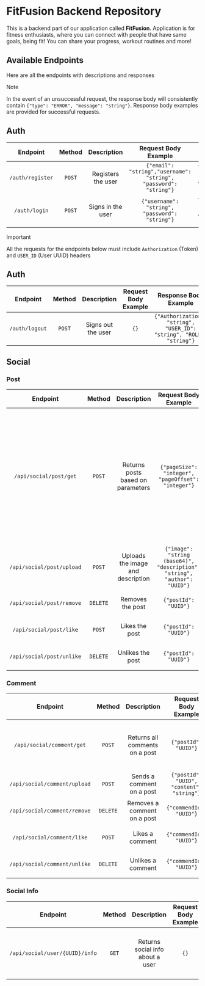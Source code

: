 # FitFusion Backend Repository

This is a backend part of our application called **FitFusion**. Application is for fitness enthusiasts, where you can
connect with people that have same goals, being fit! You can share your progress, workout routines and more!

## Available Endpoints

Here are all the endpoints with descriptions and responses

> [!NOTE]
> In the event of an unsuccessful request, the response body will consistently
> contain `{"type": "ERROR", "message": "string"}`.
> Response body examples are provided for successful requests.

## Auth

|     Endpoint     | Method |    Description     |                       Request Body Example                       |                        Response Body Example                         |
|:----------------:|:------:|:------------------:|:----------------------------------------------------------------:|:--------------------------------------------------------------------:|
| `/auth/register` | `POST` | Registers the user | `{"email": "string","username": "string", "password": "string"}` | `{"Authorization": "string", "USER_ID": "string", "ROLE": "string"}` |
|  `/auth/login`   | `POST` | Signs in the user  |          `{"username": "string", "password": "string"}`          | `{"Authorization": "string", "USER_ID": "string", "ROLE": "string"}` |

> [!IMPORTANT]
> All the requests for the endpoints below must include `Authorization` (Token) and `USER_ID` (User UUID) headers

## Auth

|    Endpoint    | Method |    Description     | Request Body Example |                        Response Body Example                         |
|:--------------:|:------:|:------------------:|:--------------------:|:--------------------------------------------------------------------:|
| `/auth/logout` | `POST` | Signs out the user |         `{}`         | `{"Authorization": "string", "USER_ID": "string", "ROLE": "string"}` |

## Social

### Post

|         Endpoint          |  Method  |            Description            |                           Request Body Example                            |                                                                                                           Response Body Example                                                                                                            |
|:-------------------------:|:--------:|:---------------------------------:|:-------------------------------------------------------------------------:|:------------------------------------------------------------------------------------------------------------------------------------------------------------------------------------------------------------------------------------------:|
|  `/api/social/post/get`   |  `POST`  | Returns posts based on parameters |            `{"pageSize": "integer", "pageOffset": "integer"}`             | `[{"image": "string (base64), "description": "string", username: "string", "createdAgo": "string", "likes": "integer", "topComments": [{"id": "UUID", "postId": "UUID", "username": "string", "content": "string", "likes": "integer"}]}]` |
| `/api/social/post/upload` |  `POST`  | Uploads the image and description | `{"image": "string (base64)", "description": "string", "author": "UUID"}` |                                                                                                 `{"type": "string", "message": "string"}`                                                                                                  |
| `/api/social/post/remove` | `DELETE` |         Removes the post          |                           `{"postId": "UUID"}`                            |                                                                                                 `{"type": "string", "message": "string"}`                                                                                                  |
|  `/api/social/post/like`  |  `POST`  |          Likes the post           |                           `{"postId": "UUID"}`                            |                                                                                                 `{"type": "string", "message": "string"}`                                                                                                  |
| `/api/social/post/unlike` | `DELETE` |         Unlikes the post          |                           `{"postId": "UUID"}`                            |                                                                                                 `{"type": "string", "message": "string"}`                                                                                                  |

### Comment

|           Endpoint           |  Method  |          Description           |           Request Body Example            |                                       Response Body Example                                        |
|:----------------------------:|:--------:|:------------------------------:|:-----------------------------------------:|:--------------------------------------------------------------------------------------------------:|
|  `/api/social/comment/get`   |  `POST`  | Returns all comments on a post |           `{"postId": "UUID"}`            | `[{"id": "UUID", "postId":"UUID", "username": "string", "content": "string", "likes": "integer"}]` |
| `/api/social/comment/upload` |  `POST`  |   Sends a comment on a post    | `{"postId": "UUID", "content": "string"}` |                             `{"type": "string", "message": "string"}`                              |
| `/api/social/comment/remove` | `DELETE` |  Removes a comment on a post   |          `{"commendId": "UUID"}`          |                             `{"type": "string", "message": "string"}`                              |
|  `/api/social/comment/like`  |  `POST`  |        Likes a comment         |          `{"commendId": "UUID"}`          |                             `{"type": "string", "message": "string"}`                              |
| `/api/social/comment/unlike` | `DELETE` |       Unlikes a comment        |          `{"commendId": "UUID"}`          |                             `{"type": "string", "message": "string"}`                              |

### Social Info

|            Endpoint            | Method |           Description            | Request Body Example |                                      Response Body Example                                      |
|:------------------------------:|:------:|:--------------------------------:|:--------------------:|:-----------------------------------------------------------------------------------------------:|
| `/api/social/user/{UUID}/info` | `GET`  | Returns social info about a user |         `{}`         | `{"username": "string", "workouts": "integer", "followers": "integer", "following": "integer"}` |
